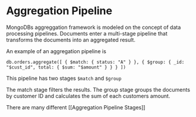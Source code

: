 # Aggregation Pipeline

MongoDBs aggreggation framework is modeled on the concept of data processing pipelines. Documents enter a multi-stage pipeline that transforms the documents into an aggregated result.

An example of an aggregation pipeline is 

`db.orders.aggregate([
   { $match: { status: "A" } },
   { $group: { _id: "$cust_id", total: { $sum: "$amount" } } }
])`

This pipeline has two stages `$match` and `$group`

The match stage filters the results.
The group stage groups the documents by customer ID and calculates the sum of each customers amount.

There are many different [[Aggregation Pipeline Stages]]